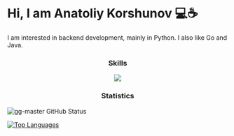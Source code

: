 # Hi, I am Anatoliy Korshunov 💻☕ 

I am interested in backend development, mainly in Python. I also like Go and Java.

<h3 align="center">Skills</h3>
<p align="center">
  <a href="https://skillicons.dev">
    <img src="https://skillicons.dev/icons?i=python,git,docker,postgres,linux,html,css,qt,js,raspberrypi,java,flask,cpp,go&perline=7" />
  </a>
</p>

<h3 align="center">Statistics</h3>
<picture>
  <source media="(prefers-color-scheme: dark)" srcset="https://github-readme-stats.vercel.app/api?username=gg-master&show_icons=true&hide_border=true&count_private=true&theme=dark">
  <img alt="gg-master GitHub Status" src="https://github-readme-stats.vercel.app/api?username=gg-master&show_icons=true&hide_border=true&count_private=true&theme=light">
</picture>

[![Top Languages](https://github-readme-stats.vercel.app/api/top-langs/?username=gg-master&theme=dark)](https://github.com/gg-master)
